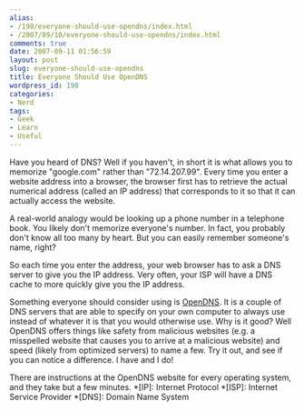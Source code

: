 ```yaml
---
alias:
- /198/everyone-should-use-opendns/index.html
- /2007/09/10/everyone-should-use-opendns/index.html
comments: true
date: 2007-09-11 01:56:59
layout: post
slug: everyone-should-use-opendns
title: Everyone Should Use OpenDNS
wordpress_id: 198
categories:
- Nerd
tags:
- Geek
- Learn
- Useful
---
```


Have you heard of DNS? Well if you haven't, in short it is what allows you to memorize "google.com" rather than "72.14.207.99". Every time you enter a website address into a browser, the browser first has to retrieve the actual numerical address (called an IP address) that corresponds to it so that it can actually access the website.

A real-world analogy would be looking up a phone number in a telephone book. You likely don't memorize everyone's number. In fact, you probably don't know all too many by heart. But you can easily remember someone's name, right?

So each time you enter the address, your web browser has to ask a DNS server to give you the IP address. Very often, your ISP will have a DNS cache to more quickly give you the IP address.

Something everyone should consider using is [OpenDNS](http://www.opendns.com/). It is a couple of DNS servers that are able to specify on your own computer to always use instead of whatever it is that you would otherwise use. Why is it good? Well OpenDNS offers things like safety from malicious websites (e.g. a misspelled website that causes you to arrive at a malicious website) and speed (likely from optimized servers) to name a few. Try it out, and see if you can notice a difference. I have and I do!

There are instructions at the OpenDNS website for every operating system, and they take but a few minutes.
  *[IP]: Internet Protocol
  *[ISP]: Internet Service Provider
  *[DNS]: Domain Name System
